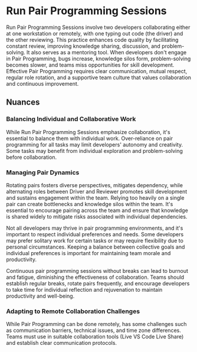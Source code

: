 # Run Pair Programming Sessions

Run Pair Programming Sessions involve two developers collaborating either at one workstation or remotely, with one typing out code (the driver) and the other reviewing.
This practice enhances code quality by facilitating constant review, improving knowledge sharing, discussion, and problem-solving.
It also serves as a mentoring tool.
When developers don't engage in Pair Programming, bugs increase, knowledge silos form, problem-solving becomes slower, and teams miss opportunities for skill development.
Effective Pair Programming requires clear communication, mutual respect, regular role rotation, and a supportive team culture that values collaboration and continuous improvement.

## Nuances

### Balancing Individual and Collaborative Work

While Run Pair Programming Sessions emphasize collaboration, it's essential to balance them with individual work.
Over-reliance on pair programming for all tasks may limit developers' autonomy and creativity.
Some tasks may benefit from individual exploration and problem-solving before collaboration.

### Managing Pair Dynamics

Rotating pairs fosters diverse perspectives, mitigates dependency, while alternating roles between Driver and Reviewer promotes skill development and sustains engagement within the team.
Relying too heavily on a single pair can create bottlenecks and knowledge silos within the team.
It's essential to encourage pairing across the team and ensure that knowledge is shared widely to mitigate risks associated with individual dependencies.

Not all developers may thrive in pair programming environments, and it's important to respect individual preferences and needs.
Some developers may prefer solitary work for certain tasks or may require flexibility due to personal circumstances.
Keeping a balance between collective goals and individual preferences is important for maintaining team morale and productivity.

Continuous pair programming sessions without breaks can lead to burnout and fatigue, diminishing the effectiveness of collaboration. Teams should establish regular breaks, rotate pairs frequently, and encourage developers to take time for individual reflection and rejuvenation to maintain productivity and well-being.

### Adapting to Remote Collaboration Challenges

While Pair Programming can be done remotely, has some challenges such as communication barriers, technical issues, and time zone differences.
Teams must use in suitable collaboration tools (Live VS Code Live Share) and establish clear communication protocols.